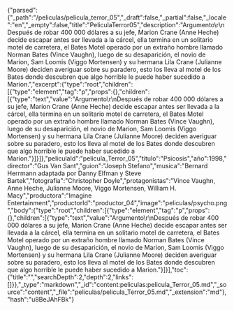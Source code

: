 {"parsed":{"_path":"/peliculas/pelicula_terror_05","_draft":false,"_partial":false,"_locale":"en","_empty":false,"title":"PeliculaTerror05","description":"Argumento\r\nDespués de robar 400 000 dólares a su jefe, Marion Crane (Anne Heche) decide escapar antes ser llevada a la cárcel, ella termina en un solitario motel de carretera, el Bates Motel operado por un extraño hombre llamado Norman Bates (Vince Vaughn), luego de su desaparición, el novio de Marion, Sam Loomis (Viggo Mortensen) y su hermana Lila Crane (Julianne Moore) deciden averiguar sobre su paradero, esto los lleva al motel de los Bates donde descubren que algo horrible le puede haber sucedido a Marion.","excerpt":{"type":"root","children":[{"type":"element","tag":"p","props":{},"children":[{"type":"text","value":"Argumento\r\nDespués de robar 400 000 dólares a su jefe, Marion Crane (Anne Heche) decide escapar antes ser llevada a la cárcel, ella termina en un solitario motel de carretera, el Bates Motel operado por un extraño hombre llamado Norman Bates (Vince Vaughn), luego de su desaparición, el novio de Marion, Sam Loomis (Viggo Mortensen) y su hermana Lila Crane (Julianne Moore) deciden averiguar sobre su paradero, esto los lleva al motel de los Bates donde descubren que algo horrible le puede haber sucedido a Marion."}]}]},"peliculaId":"pelicula_Terror_05","titulo":"Psicosis","año":1998,"director":"Gus Van Sant","guion":"Joseph Stefano","musica":"Bernard Herrmann adaptada por Danny Elfman y Steve Bartek","fotografia":"Christopher Doyle","protagonistas":"Vince Vaughn, Anne Heche, Julianne Moore, Viggo Mortensen, William H. Macy","productora":"Imagine Entertainment","productorId":"productor_04","image":"peliculas/psycho.png","body":{"type":"root","children":[{"type":"element","tag":"p","props":{},"children":[{"type":"text","value":"Argumento\r\nDespués de robar 400 000 dólares a su jefe, Marion Crane (Anne Heche) decide escapar antes ser llevada a la cárcel, ella termina en un solitario motel de carretera, el Bates Motel operado por un extraño hombre llamado Norman Bates (Vince Vaughn), luego de su desaparición, el novio de Marion, Sam Loomis (Viggo Mortensen) y su hermana Lila Crane (Julianne Moore) deciden averiguar sobre su paradero, esto los lleva al motel de los Bates donde descubren que algo horrible le puede haber sucedido a Marion."}]}],"toc":{"title":"","searchDepth":2,"depth":2,"links":[]}},"_type":"markdown","_id":"content:peliculas:pelicula_Terror_05.md","_source":"content","_file":"peliculas/pelicula_Terror_05.md","_extension":"md"},"hash":"u8BeJAhFBk"}